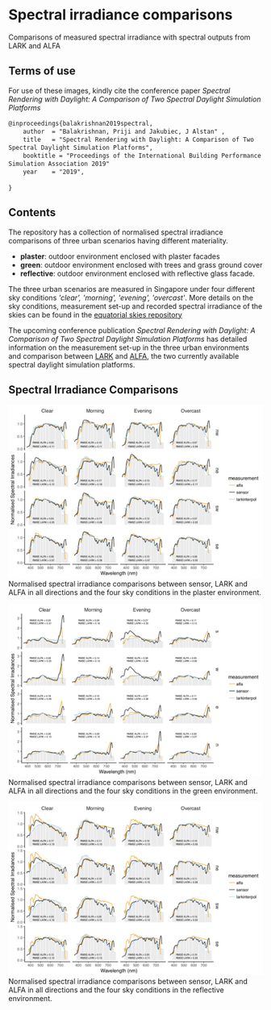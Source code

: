 # Spectral irradiance comparisons
Comparisons of measured spectral irradiance with spectral outputs from LARK and ALFA

## Terms of use
For use of these images, kindly cite the conference paper *Spectral Rendering with Daylight: A Comparison of Two Spectral Daylight Simulation Platforms*

```
@inproceedings{balakrishnan2019spectral,
    author  = "Balakrishnan, Priji and Jakubiec, J Alstan" ,
    title   = "Spectral Rendering with Daylight: A Comparison of Two Spectral Daylight Simulation Platforms",
    booktitle = "Proceedings of the International Building Performance Simulation Association 2019"
    year    = "2019",

}
```

## Contents
The repository has a collection of normalised spectral irradiance comparisons of three urban scenarios having different materiality.

- **plaster**:  outdoor environment enclosed with plaster facades
- **green**: outdoor environment enclosed with trees and grass ground cover
- **reflective**: outdoor environment enclosed with reflective glass facade.

The three urban scenarios are measured in Singapore under four different sky conditions *'clear', 'morning', 'evening', 'overcast'*. More details on the sky conditions, measurement set-up and recorded spectral irradiance of the skies can be found in the [equatorial skies repository](https://github.com/prijibalakrishnan/equatorialskies)

The upcoming conference publication *Spectral Rendering with Daylight: A Comparison of Two Spectral Daylight Simulation Platforms* has detailed information on the measurement set-up in the three urban environments and comparison between [LARK](http://faculty.washington.edu/inanici/Lark/Lark_home_page.html) and [ALFA](https://solemma.com/Alfa.html), the two currently available spectral daylight simulation platforms.

## Spectral Irradiance Comparisons

![Image](img/spectralPlaster.png)
Normalised spectral irradiance comparisons between sensor, LARK and ALFA in all directions and the four sky conditions in the plaster environment.

![Image](img/spectralGreen.png)
Normalised spectral irradiance comparisons between sensor, LARK and ALFA in all directions and the four sky conditions in the green environment.

![Image](img/spectralReflective.png)
Normalised spectral irradiance comparisons between sensor, LARK and ALFA in all directions and the four sky conditions in the reflective environment.
